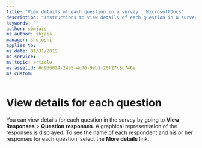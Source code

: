 ```yaml
---
title: "View details of each question in a survey | MicrosoftDocs"
description: "Instructions to view details of each question in a survey"
keywords: ""
author: sbmjais
ms.author: shjais
manager: shujoshi
applies_to: 
ms.date: 01/31/2019
ms.service: 
ms.topic: article
ms.assetid: 6c936024-24e5-4d76-9eb1-20f27c8c746e
ms.custom: 
---
```

# View details for each question

You can view details for each question in the survey by going to **View Responses** &gt; **Question responses**. A graphical representation of the responses is displayed. To see the name of each respondent and his or her responses for each question, select the **More details** link.

